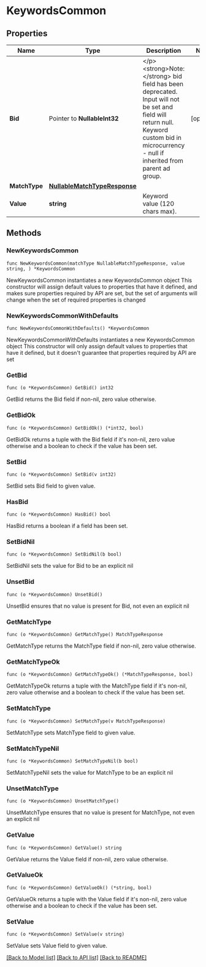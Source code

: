 # KeywordsCommon

## Properties

Name | Type | Description | Notes
------------ | ------------- | ------------- | -------------
**Bid** | Pointer to **NullableInt32** | &lt;/p&gt;&lt;strong&gt;Note:&lt;/strong&gt; bid field has been deprecated. Input will not be set and field will return null. Keyword custom bid in microcurrency - null if inherited from parent ad group. | [optional] 
**MatchType** | [**NullableMatchTypeResponse**](MatchTypeResponse.md) |  | 
**Value** | **string** | Keyword value (120 chars max). | 

## Methods

### NewKeywordsCommon

`func NewKeywordsCommon(matchType NullableMatchTypeResponse, value string, ) *KeywordsCommon`

NewKeywordsCommon instantiates a new KeywordsCommon object
This constructor will assign default values to properties that have it defined,
and makes sure properties required by API are set, but the set of arguments
will change when the set of required properties is changed

### NewKeywordsCommonWithDefaults

`func NewKeywordsCommonWithDefaults() *KeywordsCommon`

NewKeywordsCommonWithDefaults instantiates a new KeywordsCommon object
This constructor will only assign default values to properties that have it defined,
but it doesn't guarantee that properties required by API are set

### GetBid

`func (o *KeywordsCommon) GetBid() int32`

GetBid returns the Bid field if non-nil, zero value otherwise.

### GetBidOk

`func (o *KeywordsCommon) GetBidOk() (*int32, bool)`

GetBidOk returns a tuple with the Bid field if it's non-nil, zero value otherwise
and a boolean to check if the value has been set.

### SetBid

`func (o *KeywordsCommon) SetBid(v int32)`

SetBid sets Bid field to given value.

### HasBid

`func (o *KeywordsCommon) HasBid() bool`

HasBid returns a boolean if a field has been set.

### SetBidNil

`func (o *KeywordsCommon) SetBidNil(b bool)`

 SetBidNil sets the value for Bid to be an explicit nil

### UnsetBid
`func (o *KeywordsCommon) UnsetBid()`

UnsetBid ensures that no value is present for Bid, not even an explicit nil
### GetMatchType

`func (o *KeywordsCommon) GetMatchType() MatchTypeResponse`

GetMatchType returns the MatchType field if non-nil, zero value otherwise.

### GetMatchTypeOk

`func (o *KeywordsCommon) GetMatchTypeOk() (*MatchTypeResponse, bool)`

GetMatchTypeOk returns a tuple with the MatchType field if it's non-nil, zero value otherwise
and a boolean to check if the value has been set.

### SetMatchType

`func (o *KeywordsCommon) SetMatchType(v MatchTypeResponse)`

SetMatchType sets MatchType field to given value.


### SetMatchTypeNil

`func (o *KeywordsCommon) SetMatchTypeNil(b bool)`

 SetMatchTypeNil sets the value for MatchType to be an explicit nil

### UnsetMatchType
`func (o *KeywordsCommon) UnsetMatchType()`

UnsetMatchType ensures that no value is present for MatchType, not even an explicit nil
### GetValue

`func (o *KeywordsCommon) GetValue() string`

GetValue returns the Value field if non-nil, zero value otherwise.

### GetValueOk

`func (o *KeywordsCommon) GetValueOk() (*string, bool)`

GetValueOk returns a tuple with the Value field if it's non-nil, zero value otherwise
and a boolean to check if the value has been set.

### SetValue

`func (o *KeywordsCommon) SetValue(v string)`

SetValue sets Value field to given value.



[[Back to Model list]](../README.md#documentation-for-models) [[Back to API list]](../README.md#documentation-for-api-endpoints) [[Back to README]](../README.md)


